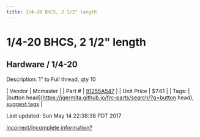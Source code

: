 ```yaml
---
title: 1/4-20 BHCS, 2 1/2" length
---
```


# 1/4-20 BHCS, 2 1/2" length
## Hardware / 1/4-20
Description: 	1" to Full thread, qty 10 

| Vendor | Mcmaster | 
| Part # | [91255A547](https://www.mcmaster.com/#91255A547) | 
| Unit Price | $7.61 | 
| Tags: | [button head](https://jgermita.github.io/frc-parts/search/?q=button head), [suggest tags](https://docs.google.com/forms/d/e/1FAIpQLSeWyY8v3RgOty-MyWmh9U0iivNYN_molChYyS-0U-o-kOAv_g/viewform) | 

Last updated: Sun May 14 22:38:38 PDT 2017

 [Incorrect/Incomplete information?](https://docs.google.com/forms/d/e/1FAIpQLSeWyY8v3RgOty-MyWmh9U0iivNYN_molChYyS-0U-o-kOAv_g/viewform)
